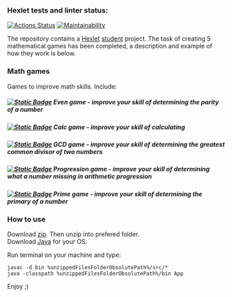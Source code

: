 ### Hexlet tests and linter status:
[![Actions Status](https://github.com/sergi-Jr/java-project-61/actions/workflows/hexlet-check.yml/badge.svg)](https://github.com/sergi-Jr/java-project-61/actions)
[![Maintainability](https://api.codeclimate.com/v1/badges/f63ea09d086178e5ee48/maintainability)](https://codeclimate.com/github/sergi-Jr/java-project-61/maintainability)

The repository contains a [Hexlet](https://ru.hexlet.io/) [student](https://ru.hexlet.io/u/sergi-jr) project. The task of creating 5 mathematical games has been completed, a description and example of how they work is below.

### Math games
Games to improve math skills. Include:
  ##### [![Static Badge](https://img.shields.io/badge/even-red.svg)](https://asciinema.org/a/dl7hgxeuSxUjKJWznpWQxqFwG) Even game - improve your skill of determining the parity of a number
  ##### [![Static Badge](https://img.shields.io/badge/calc-green.svg)](https://asciinema.org/a/6yz451C1ntU2H92syLqBo8nQI) Calc game - improve your skill of calculating
  ##### [![Static Badge](https://img.shields.io/badge/gcd-blue.svg)](https://asciinema.org/a/zR1MVOsPBDj6ZhEZJ6KKfVabi) GCD game - improve your skill of determining the greatest common divisor of two numbers
  ##### [![Static Badge](https://img.shields.io/badge/progression-white.svg)](https://asciinema.org/a/jprN3bFXFg8hIpHfKIFKM9z1c) Progression game - improve your skill of determining what a number missing in arithmetic progression
  ##### [![Static Badge](https://img.shields.io/badge/prime-yellow.svg)](https://asciinema.org/a/kKGXqOLKM0ASRPjGLVbSXv8I4) Prime game - improve your skill of determining the primary of a number

### How to use
Download [zip](https://github.com/sergi-Jr/java-project-61/archive/refs/heads/main.zip). Then unzip into prefered folder.  
Download [Java](https://www.java.com/ru/download/manual.jsp) for your OS.

Run terminal on your machine and type:
```
javac -d bin %unzippedFilesFolderObsolutePath%/src/*
java -classpath %unzippedFilesFolderObsolutePath%/bin App
```

Enjoy ;)
